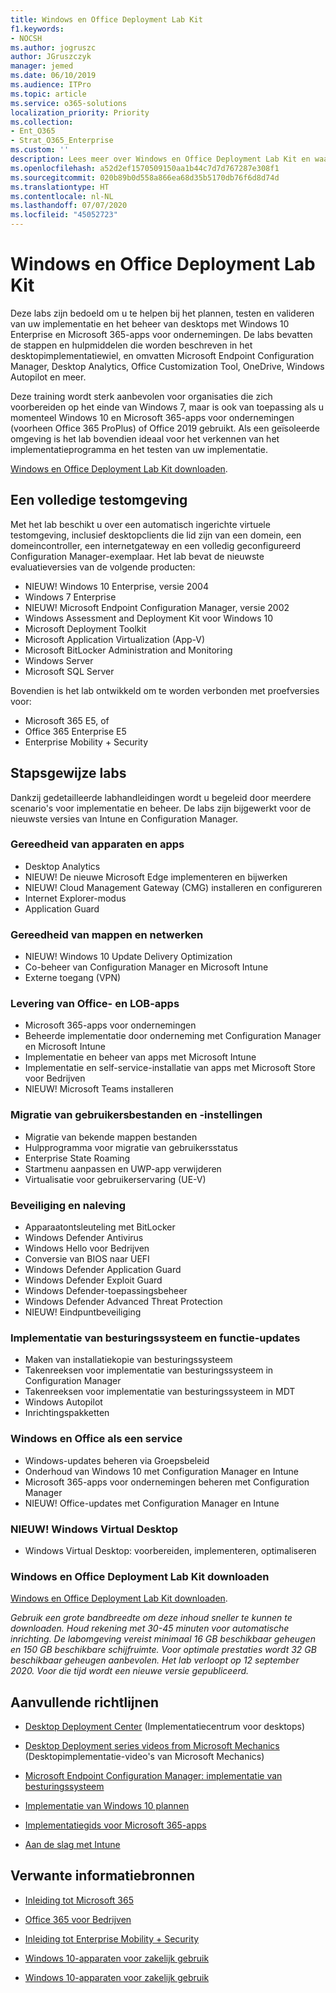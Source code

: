 ```yaml
---
title: Windows en Office Deployment Lab Kit
f1.keywords:
- NOCSH
ms.author: jogruszc
author: JGruszczyk
manager: jemed
ms.date: 06/10/2019
ms.audience: ITPro
ms.topic: article
ms.service: o365-solutions
localization_priority: Priority
ms.collection:
- Ent_O365
- Strat_O365_Enterprise
ms.custom: ''
description: Lees meer over Windows en Office Deployment Lab Kit en waar u het kunt vinden.
ms.openlocfilehash: a52d2ef1570509150aa1b44c7d7d767287e308f1
ms.sourcegitcommit: 020b89b0d558a866ea68d35b5170db76f6d8d74d
ms.translationtype: HT
ms.contentlocale: nl-NL
ms.lasthandoff: 07/07/2020
ms.locfileid: "45052723"
---
```

# <a name="windows-and-office-deployment-lab-kit"></a>Windows en Office Deployment Lab Kit

Deze labs zijn bedoeld om u te helpen bij het plannen, testen en valideren van uw implementatie en het beheer van desktops met Windows 10 Enterprise en Microsoft 365-apps voor ondernemingen. De labs bevatten de stappen en hulpmiddelen die worden beschreven in het desktopimplementatiewiel, en omvatten Microsoft Endpoint Configuration Manager, Desktop Analytics, Office Customization Tool, OneDrive, Windows Autopilot en meer.

Deze training wordt sterk aanbevolen voor organisaties die zich voorbereiden op het einde van Windows 7, maar is ook van toepassing als u momenteel Windows 10 en Microsoft 365-apps voor ondernemingen (voorheen Office 365 ProPlus) of Office 2019 gebruikt. Als een geïsoleerde omgeving is het lab bovendien ideaal voor het verkennen van het implementatieprogramma en het testen van uw implementatie.

[Windows en Office Deployment Lab Kit downloaden](https://www.microsoft.com/evalcenter/evaluate-lab-kit).

## <a name="a-complete-lab-environment"></a>Een volledige testomgeving

Met het lab beschikt u over een automatisch ingerichte virtuele testomgeving, inclusief desktopclients die lid zijn van een domein, een domeincontroller, een internetgateway en een volledig geconfigureerd Configuration Manager-exemplaar. Het lab bevat de nieuwste evaluatieversies van de volgende producten:

  - NIEUW! Windows 10 Enterprise, versie 2004
  - Windows 7 Enterprise
  - NIEUW! Microsoft Endpoint Configuration Manager, versie 2002
  - Windows Assessment and Deployment Kit voor Windows 10
  - Microsoft Deployment Toolkit
  - Microsoft Application Virtualization (App-V)
  - Microsoft BitLocker Administration and Monitoring 
  - Windows Server 
  - Microsoft SQL Server 

Bovendien is het lab ontwikkeld om te worden verbonden met proefversies voor: 

  - Microsoft 365 E5, of
  - Office 365 Enterprise E5
  - Enterprise Mobility + Security

## <a name="step-by-step-labs"></a>Stapsgewijze labs

Dankzij gedetailleerde labhandleidingen wordt u begeleid door meerdere scenario's voor implementatie en beheer. De labs zijn bijgewerkt voor de nieuwste versies van Intune en Configuration Manager. 

### <a name="device-and-app-readiness"></a>Gereedheid van apparaten en apps

  - Desktop Analytics
  - NIEUW! De nieuwe Microsoft Edge implementeren en bijwerken 
  - NIEUW! Cloud Management Gateway (CMG) installeren en configureren 
  - Internet Explorer-modus 
  - Application Guard 

### <a name="directory-and-network-readiness"></a>Gereedheid van mappen en netwerken

  - NIEUW! Windows 10 Update Delivery Optimization 
  - Co-beheer van Configuration Manager en Microsoft Intune
  - Externe toegang (VPN)

### <a name="office-and-lob-app-delivery"></a>Levering van Office- en LOB-apps

  - Microsoft 365-apps voor ondernemingen
  - Beheerde implementatie door onderneming met Configuration Manager en Microsoft Intune
  - Implementatie en beheer van apps met Microsoft Intune
  - Implementatie en self-service-installatie van apps met Microsoft Store voor Bedrijven
  - NIEUW! Microsoft Teams installeren 

### <a name="user-file-and-settings-migration"></a>Migratie van gebruikersbestanden en -instellingen

  - Migratie van bekende mappen bestanden 
  - Hulpprogramma voor migratie van gebruikersstatus 
  - Enterprise State Roaming
  - Startmenu aanpassen en UWP-app verwijderen 
  - Virtualisatie voor gebruikerservaring (UE-V) 

### <a name="security-and-compliance"></a>Beveiliging en naleving

  - Apparaatontsleuteling met BitLocker
  - Windows Defender Antivirus
  - Windows Hello voor Bedrijven
  - Conversie van BIOS naar UEFI
  - Windows Defender Application Guard
  - Windows Defender Exploit Guard
  - Windows Defender-toepassingsbeheer
  - Windows Defender Advanced Threat Protection
  - NIEUW! Eindpuntbeveiliging 

### <a name="os-deployment-and-feature-updates"></a>Implementatie van besturingssysteem en functie-updates

  - Maken van installatiekopie van besturingssysteem
  - Takenreeksen voor implementatie van besturingssysteem in Configuration Manager 
  - Takenreeksen voor implementatie van besturingssysteem in MDT
  - Windows Autopilot
  - Inrichtingspakketten 

### <a name="windows-and-office-as-a-service"></a>Windows en Office als een service
  - Windows-updates beheren via Groepsbeleid
  - Onderhoud van Windows 10 met Configuration Manager en Intune
  - Microsoft 365-apps voor ondernemingen beheren met Configuration Manager
  - NIEUW! Office-updates met Configuration Manager en Intune
  
### <a name="new-windows-virtual-desktop"></a>NIEUW! Windows Virtual Desktop
  - Windows Virtual Desktop: voorbereiden, implementeren, optimaliseren 

### <a name="download-the-windows-and-office-deployment-lab-kit"></a>Windows en Office Deployment Lab Kit downloaden

[Windows en Office Deployment Lab Kit downloaden](https://www.microsoft.com/evalcenter/evaluate-lab-kit).

*Gebruik een grote bandbreedte om deze inhoud sneller te kunnen te downloaden. Houd rekening met 30-45 minuten voor automatische inrichting. De labomgeving vereist minimaal 16 GB beschikbaar geheugen en 150 GB beschikbare schijfruimte. Voor optimale prestaties wordt 32 GB beschikbaar geheugen aanbevolen. Het lab verloopt op 12 september 2020. Voor die tijd wordt een nieuwe versie gepubliceerd.*

## <a name="additional-guidance"></a>Aanvullende richtlijnen

  - [Desktop Deployment Center](https://www.aka.ms/howtoshift) (Implementatiecentrum voor desktops)

  - [Desktop Deployment series videos from Microsoft Mechanics](https://www.aka.ms/watchhowtoshift) (Desktopimplementatie-video's van Microsoft Mechanics)

  - [Microsoft Endpoint Configuration Manager: implementatie van besturingssysteem](https://docs.microsoft.com/mem/configmgr/osd/understand/introduction-to-operating-system-deployment)

  - [<span class="underline">Implementatie van Windows 10 plannen</span>](https://docs.microsoft.com/windows/deployment/planning/index)

  - [<span class="underline">Implementatiegids voor Microsoft 365-apps</span>](https://docs.microsoft.com/deployoffice/deployment-guide-microsoft-365-apps)

  - [<span class="underline">Aan de slag met Intune</span>](https://docs.microsoft.com/intune/get-started-evaluation)

## <a name="related-resources"></a>Verwante informatiebronnen

  - [<span class="underline">Inleiding tot Microsoft 365</span>](https://www.microsoft.com/microsoft-365/default.aspx)

  - [<span class="underline">Office 365 voor Bedrijven</span>](https://products.office.com/business/office)

  - [<span class="underline">Inleiding tot Enterprise Mobility + Security</span>](https://www.microsoft.com/cloud-platform/enterprise-mobility-security)

  - [<span class="underline">Windows 10-apparaten voor zakelijk gebruik</span>](https://www.microsoft.com/WindowsForBusiness/windows-for-enterprise)

  - [<span class="underline">Windows 10-apparaten voor zakelijk gebruik</span>](https://www.microsoft.com/WindowsForBusiness/windows-for-small-business)
